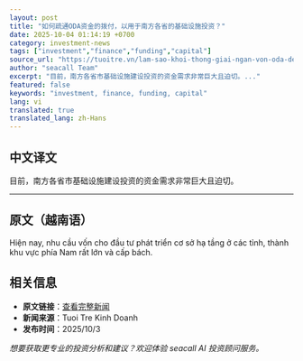 ```yaml
---
layout: post
title: "如何疏通ODA资金的拨付，以用于南方各省的基础设施投资？"
date: 2025-10-04 01:14:19 +0700
category: investment-news
tags: ["investment","finance","funding","capital"]
source_url: "https://tuoitre.vn/lam-sao-khoi-thong-giai-ngan-von-oda-de-dau-tu-von-cho-ha-tang-cac-tinh-phia-nam-20251003184113801.htm"
author: "seacall Team"
excerpt: "目前，南方各省市基础设施建设投资的资金需求非常巨大且迫切。..."
featured: false
keywords: "investment, finance, funding, capital"
lang: vi
translated: true
translated_lang: zh-Hans
---
```


## 中文译文

目前，南方各省市基础设施建设投资的资金需求非常巨大且迫切。

---

## 原文（越南语）

Hiện nay, nhu cầu vốn cho đầu tư phát triển cơ sở hạ tầng ở các tỉnh, thành khu vực phía Nam rất lớn và cấp bách.

## 相关信息

- **原文链接**：[查看完整新闻](https://tuoitre.vn/lam-sao-khoi-thong-giai-ngan-von-oda-de-dau-tu-von-cho-ha-tang-cac-tinh-phia-nam-20251003184113801.htm)
- **新闻来源**：Tuoi Tre Kinh Doanh
- **发布时间**：2025/10/3

*想要获取更专业的投资分析和建议？欢迎体验 seacall AI 投资顾问服务。*